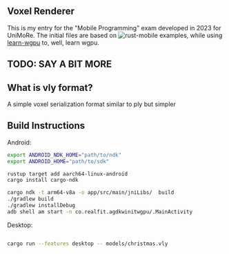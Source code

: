 ## Voxel Renderer

This is my entry for the "Mobile Programming" exam developed in 2023 for UniMoRe.
The initial files are based on ![rust-mobile examples](https://github.com/rust-mobile/rust-android-examples/tree/main/agdk-winit-wgpu),
while using [learn-wgpu](https://github.com/sotrh/learn-wgpu) to, well, learn wgpu.

## TODO: SAY A BIT MORE


## What is vly format?
A simple voxel serialization format similar to ply but simpler

## Build Instructions


Android:
```bash
export ANDROID_NDK_HOME="path/to/ndk"
export ANDROID_HOME="path/to/sdk"

rustup target add aarch64-linux-android
cargo install cargo-ndk

cargo ndk -t arm64-v8a -o app/src/main/jniLibs/  build
./gradlew build
./gradlew installDebug
adb shell am start -n co.realfit.agdkwinitwgpu/.MainActivity
```

Desktop:
```bash

cargo run --features desktop -- models/christmas.vly
```
